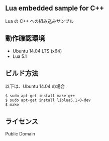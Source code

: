 Lua embedded sample for C++
---------------------------

Lua の C++ への組み込みサンプル

## 動作確認環境

- Ubuntu 14.04 LTS (x64)
- Lua 5.1

## ビルド方法
以下は、Ubuntu 14.04 の場合

```
$ sudo apt-get install make g++
$ sudo apt-get install liblua5.1-0-dev
$ make
```

## ライセンス
Public Domain
